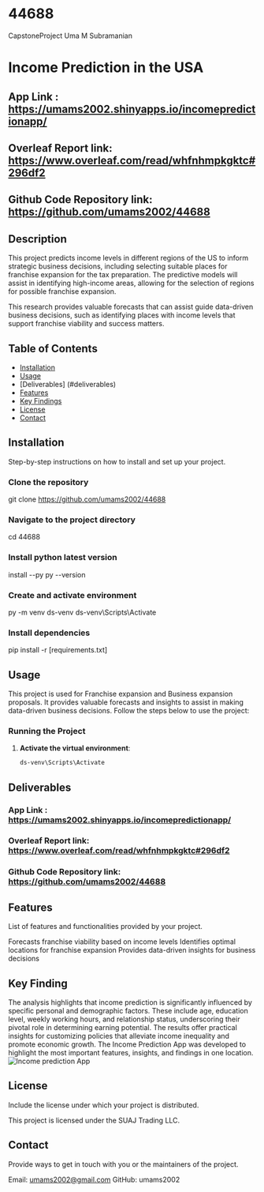 # 44688
CapstoneProject Uma M Subramanian
# Income Prediction in the USA
## App Link : https://umams2002.shinyapps.io/incomepredictionapp/
## Overleaf Report link: https://www.overleaf.com/read/whfnhmpkgktc#296df2
## Github Code Repository link: https://github.com/umams2002/44688


## Description
This project predicts income levels in different regions of the
US to inform strategic business decisions, including selecting suitable
places for franchise expansion for the tax preparation. The predictive models will assist in identifying high-income areas, allowing for the selection of regions for possible franchise expansion.

This research provides valuable forecasts that can assist guide data-driven
business decisions, such as identifying places with income levels that
support franchise viability and success matters.

## Table of Contents
- [Installation](#installation)
- [Usage](#usage)
- [Deliverables] (#deliverables)
- [Features](#features)
- [Key Findings](#key-finding)
- [License](#license)
- [Contact](#contact)


## Installation
Step-by-step instructions on how to install and set up your project.

### Clone the repository
git clone https://github.com/umams2002/44688

### Navigate to the project directory
cd 44688

### Install python latest version
install --py
py --version

### Create and activate environment
py -m venv ds-venv
ds-venv\Scripts\Activate

### Install dependencies
pip install -r [requirements.txt]

## Usage
This project is used for Franchise expansion and Business expansion proposals. It provides valuable forecasts and insights to assist in making data-driven business decisions. Follow the steps below to use the project:

### Running the Project
1. **Activate the virtual environment**:
   ```bash
   ds-venv\Scripts\Activate

## Deliverables
### App Link : https://umams2002.shinyapps.io/incomepredictionapp/
### Overleaf Report link: https://www.overleaf.com/read/whfnhmpkgktc#296df2
### Github Code Repository link: https://github.com/umams2002/44688

## Features
List of features and functionalities provided by your project.

Forecasts franchise viability based on income levels
Identifies optimal locations for franchise expansion
Provides data-driven insights for business decisions

## Key Finding
The analysis highlights that income prediction is significantly influenced by specific personal and demographic factors. These include age, education level, weekly working hours, and relationship status, underscoring their pivotal role in determining earning potential. The results offer practical insights for customizing policies that alleviate income inequality and promote economic growth. The Income Prediction App was developed to highlight the most important features, insights, and findings in one location.
![Income prediction App](App.PNG)

## License
Include the license under which your project is distributed.

This project is licensed under the SUAJ Trading LLC.

## Contact
Provide ways to get in touch with you or the maintainers of the project.

Email: umams2002@gmail.com
GitHub: umams2002